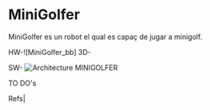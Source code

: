 # MiniGolfer
MiniGolfer es un robot el qual es capaç de jugar a minigolf.





HW-![MiniGolfer_bb]
3D-

SW-
![Architecture MINIGOLFER](https://github.com/ArnauAlti/ProjecteRobtica/assets/123361685/37d9040e-9104-4252-9a33-a133efc04ff0)


TO DO's

Refs|

